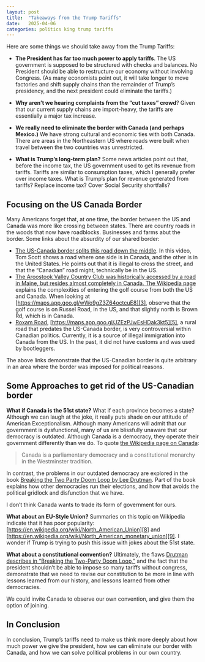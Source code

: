 ```yaml
---
layout: post
title:  "Takeaways from the Trump Tariffs"
date:   2025-04-06
categories: politics king trump tariffs
---
```

Here are some things we should take away from the Trump Tariffs:

- **The President has far too much power to apply tariffs**. The US government is supposed to be structured with checks and balances. No President should be able to restructure our economy without involving Congress. (As many economists point out, it will take longer to move factories and shift supply chains than the remainder of Trump’s presidency, and the next president could eliminate the tariffs.)

- **Why aren’t we hearing complaints from the “cut taxes” crowd**? Given that our current supply chains are import-heavy, the tariffs are essentially a major tax increase.

- **We really need to eliminate the border with Canada (and perhaps Mexico.)** We have strong cultural and economic ties with both Canada. There are areas in the Northeastern US where roads were built when travel between the two countries was unrestricted.

- **What is Trump’s long-term plan?** Some news articles point out that, before the income tax, the US government used to get its revenue from tariffs. Tariffs are similar to consumption taxes, which I generally prefer over income taxes. What is Trump’s plan for revenue generated from tariffs? Replace income tax? Cover Social Security shortfalls?

## Focusing on the US Canada Border

Many Americans forget that, at one time, the border between the US and Canada was more like crossing between states. There are country roads in the woods that now have roadblocks. Businesses and farms abut the border.
Some links about the absurdity of our shared border:

- [The US-Canada border splits this road down the middle][1]. In this video, Tom Scott shows a road where one side is in Canada, and the other is in the United States. He points out that it is illegal to cross the street, and that the “Canadian” road might, technically be in the US.
- [The Aroostook Valley Country Club was historically accessed by a road in Maine, but resides almost completely in Canada. The Wikipedia page][2] explains the complexities of entering the golf course from both the US and Canada. When looking at [https://maps.app.goo.gl/wWo9gZ3Z64octcuE8][3], observe that the golf course is on Russel Road, in the US, and that slightly north is Brown Rd, which is in Canada.
- [Roxam Road][4], [https://maps.app.goo.gl/JZEzPJwEsHDak3kt5][5], a rural road that predates the US-Canada border, is very controversial within Canadian politics. Currently, it is a source of illegal immigration into Canada from the US. In the past, it did not have customs and was used by bootleggers.

The above links demonstrate that the US-Canadian border is quite arbitrary in an area where the border was imposed for political reasons.

## Some Approaches to get rid of the US-Canadian border

**What if Canada is the 51st state?** What if each province becomes a state? Although we can laugh at the joke, it really puts shade on our attitude of American Exceptionalism. Although many Americans will admit that our government is dysfunctional, many of us are blissfully unaware that our democracy is outdated. Although Canada is a democracy, they operate their government differently than we do. To quote [the Wikipedia page on Canada][6]:

> Canada is a parliamentary democracy and a constitutional monarchy in the Westminster tradition.

In contrast, the problems in our outdated democracy are explored in the book [Breaking the Two Party Doom Loop by Lee Drutman][7]. Part of the book explains how other democracies run their elections, and how that avoids the political gridlock and disfunction that we have.

I don’t think Canada wants to trade its form of government for ours.

**What about an EU-Style Union?** Summaries on this topic on Wikipedia indicate that it has poor popularity: [https://en.wikipedia.org/wiki/North_American_Union][8] and [https://en.wikipedia.org/wiki/North_American_monetary_union][9]. I wonder if Trump is trying to push this issue with jokes about the 51st state.

**What about a constitutional convention?** Ultimately, the flaws [Drutman describes in “Breaking the Two-Party Doom Loop,”][10] and the fact that the president shouldn’t be able to impose so many tariffs without congress, demonstrate that we need to revise our constitution to be more in line with lessons learned from our history, and lessons learned from other democracies.

We could invite Canada to observe our own convention, and give them the option of joining.

## In Conclusion

In conclusion, Trump’s tariffs need to make us think more deeply about how much power we give the president, how we can eliminate our border with Canada, and how we can solve political problems in our own country.

  [1]: https://www.youtube.com/watch?v=EocJm3Dry4E
  [2]: https://en.wikipedia.org/wiki/Aroostook_Valley_Country_Club
  [3]: https://maps.app.goo.gl/wWo9gZ3Z64octcuE8
  [4]: https://en.wikipedia.org/wiki/Roxham_Road
  [5]: https://maps.app.goo.gl/JZEzPJwEsHDak3kt5
  [6]: https://en.wikipedia.org/wiki/Canada
  [7]: https://www.amazon.com/Breaking-Two-Party-Doom-Loop-Multiparty/dp/0190913851
  [8]: https://en.wikipedia.org/wiki/North_American_Union
  [9]: https://en.wikipedia.org/wiki/North_American_monetary_union
  [10]: https://www.amazon.com/Breaking-Two-Party-Doom-Loop-Multiparty/dp/0190913851
  
